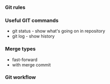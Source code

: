 ### Git rules

### Useful GIT commands
- git status - show what's going on in repository
- git log - show history

### Merge types
- fast-forward
- with merge commit

### Git workflow
